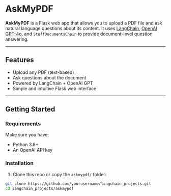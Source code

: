 # AskMyPDF

**AskMyPDF** is a Flask web app that allows you to upload a PDF file and ask natural language questions about its content. It uses [LangChain](https://www.langchain.com/), [OpenAI GPT-4o](https://openai.com/gpt-4o), and `StuffDocumentsChain` to provide document-level question answering.

---

## Features

- Upload any PDF (text-based)
- Ask questions about the document
- Powered by LangChain + OpenAI GPT
- Simple and intuitive Flask web interface

---

## Getting Started

### Requirements

Make sure you have:

- Python 3.8+
- An OpenAI API key

### Installation

1. Clone this repo or copy the `askmypdf/` folder:

```bash
git clone https://github.com/yourusername/langchain_projects.git
cd langchain_projects/askmypdf

